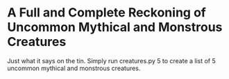 A Full and Complete Reckoning of Uncommon Mythical and Monstrous Creatures
==========================================================================

Just what it says on the tin. Simply run creatures.py 5 to create a list of 5 uncommon mythical and monstrous creatures.
